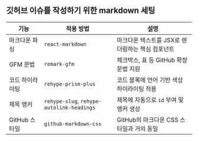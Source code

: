 ## 깃허브 이슈를 작성하기 위한 markdown 세팅

| 기능            | 적용 방법                                 | 설명                                             |
| --------------- | ----------------------------------------- | ------------------------------------------------ |
| 마크다운 파싱   | `react-markdown`                          | 마크다운 텍스트를 JSX로 렌더링하는 핵심 컴포넌트 |
| GFM 문법        | `remark-gfm`                              | 체크박스, 표 등 GitHub 확장 문법 지원            |
| 코드 하이라이팅 | `rehype-prism-plus`                       | 코드 블록에 언어 기반 색상 하이라이팅 적용       |
| 제목 앵커       | `rehype-slug`, `rehype-autolink-headings` | 제목에 자동으로 `id` 부여 및 앵커 생성           |
| GitHub 스타일   | `github-markdown-css`                     | GitHub의 마크다운 CSS 스타일과 거의 동일         |
